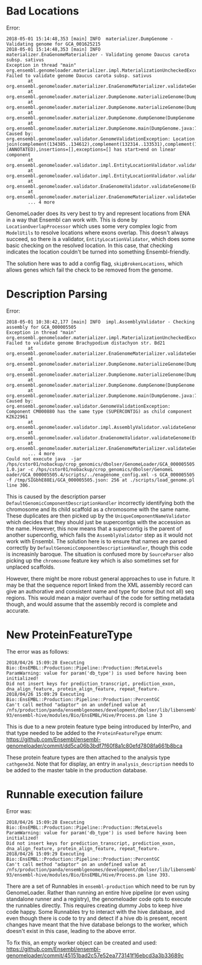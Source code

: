 Bad Locations
=============

Error:
```
2018-05-01 15:14:48,353 [main] INFO  materializer.DumpGenome - Validating genome for GCA_001625215
2018-05-01 15:14:48,353 [main] INFO  materializer.EnaGenomeMaterializer - Validating genome Daucus carota subsp. sativus
Exception in thread "main" org.ensembl.genomeloader.materializer.impl.MaterializationUncheckedException: Failed to validate genome Daucus carota subsp. sativus
        at org.ensembl.genomeloader.materializer.EnaGenomeMaterializer.validateGenome(EnaGenomeMaterializer.java:113)
        at org.ensembl.genomeloader.materializer.DumpGenome.materializeGenome(DumpGenome.java:115)
        at org.ensembl.genomeloader.materializer.DumpGenome.materializeGenome(DumpGenome.java:101)
        at org.ensembl.genomeloader.materializer.DumpGenome.dumpGenome(DumpGenome.java:89)
        at org.ensembl.genomeloader.materializer.DumpGenome.main(DumpGenome.java:71)
Caused by: org.ensembl.genomeloader.validator.GenomeValidationException: Location join(complement(134385..134612),complement(132314..133531),complement(150474..150495),93418..93812,95000..95149)(ANNOTATED),insertions=[],exceptions=[] has start>end on linear component
        at org.ensembl.genomeloader.validator.impl.EntityLocationValidator.validateLocation(EntityLocationValidator.java:90)
        at org.ensembl.genomeloader.validator.impl.EntityLocationValidator.validateGenome(EntityLocationValidator.java:65)
        at org.ensembl.genomeloader.validator.EnaGenomeValidator.validateGenome(EnaGenomeValidator.java:77)
        at org.ensembl.genomeloader.materializer.EnaGenomeMaterializer.validateGenome(EnaGenomeMaterializer.java:111)
        ... 4 more
```

GenomeLoader does its very best to try and represent locations from ENA in a way that Ensembl can work with. This is done by `LocationOverlapProcessor` which uses some very complex logic from `ModelUtils` to resolve locations where exons overlap. This doesn't always succeed, so there is a validator, `EntityLocationValidator`, which does some basic checking on the resolved location. In this case, that checking indicates the location couldn't be turned into something Ensembl-friendly.

The solution here was to add a config flag, `skipBrokenLocations`, which allows genes which fail the check to be removed from the genome.       

Description Parsing
===================

Error:
```
2018-05-01 10:38:42,177 [main] INFO  impl.AssemblyValidator - Checking assembly for GCA_000005505
Exception in thread "main" org.ensembl.genomeloader.materializer.impl.MaterializationUncheckedException: Failed to validate genome Brachypodium distachyon str. Bd21
        at org.ensembl.genomeloader.materializer.EnaGenomeMaterializer.validateGenome(EnaGenomeMaterializer.java:113)
        at org.ensembl.genomeloader.materializer.DumpGenome.materializeGenome(DumpGenome.java:115)
        at org.ensembl.genomeloader.materializer.DumpGenome.materializeGenome(DumpGenome.java:101)
        at org.ensembl.genomeloader.materializer.DumpGenome.dumpGenome(DumpGenome.java:89)
        at org.ensembl.genomeloader.materializer.DumpGenome.main(DumpGenome.java:71)
Caused by: org.ensembl.genomeloader.validator.GenomeValidationException: Component CM000880 has the same type (SUPERCONTIG) as child component KZ622961
        at org.ensembl.genomeloader.validator.impl.AssemblyValidator.validateGenome(AssemblyValidator.java:75)
        at org.ensembl.genomeloader.validator.EnaGenomeValidator.validateGenome(EnaGenomeValidator.java:77)
        at org.ensembl.genomeloader.materializer.EnaGenomeMaterializer.validateGenome(EnaGenomeMaterializer.java:111)
        ... 4 more
Could not execute java  -jar /hps/cstor01/nobackup/crop_genomics/dbolser/GenomeLoader/GCA_000005505.4/scripts/../genome_materializer/build/libs/genome_materializer-1.0.jar -c /hps/cstor01/nobackup/crop_genomics/dbolser/GenomeL
oader/GCA_000005505.4/scripts/../enagenome_config.xml -s GCA_000005505 -f /tmp/SIGbhE88Ei/GCA_000005505.json: 256 at ./scripts/load_genome.pl line 306.
```

This is caused by the description parser `DefaultGenomicComponentDescriptionHandler` incorrectly identifying both the chromosome and its child scaffold as a chromosome with the same name. These duplicates are then picked up by the `UniqueComponentNameValidator` which decides that they should just be supercontigs with the accession as the name. However, this now means that a supercontig is the parent of another superconfig, which fails the `AssemblyValidator` step as it would not work with Ensembl. The solution here is to ensure that names are parsed correctly by `DefaultGenomicComponentDescriptionHandler`, though this code is increasinly baroque. The situation is confused more by `SourceParser` also picking up the `chromosome` feature key which is also sometimes set for unplaced scaffolds.

However, there might be more robust general approaches to use in future. It may be that the sequence report linked from the XML assembly record can give an authorative and consistent name and type for some (but not all) seq regions. This would mean a major overhaul of the code for setting metadata though, and would assume that the assembly record is complete and accurate.


New ProteinFeatureType
======================

The error was as follows:
```
2018/04/26 15:09:28 Executing Bio::EnsEMBL::Production::Pipeline::Production::MetaLevels
ParamWarning: value for param('db_type') is used before having been initialized!
Did not insert keys for prediction_transcript, prediction_exon, dna_align_feature, protein_align_feature, repeat_feature.
2018/04/26 15:09:29 Executing Bio::EnsEMBL::Production::Pipeline::Production::PercentGC
Can't call method "adaptor" on an undefined value at /nfs/production/panda/ensemblgenomes/development/dbolser/lib/libensembl-93/ensembl-hive/modules/Bio/EnsEMBL/Hive/Process.pm line 3
```

This is due to a new protein feature type being introduced by InterPro, and that type needed to be added to the `ProteinFeatureType` enum:
https://github.com/Ensembl/ensembl-genomeloader/commit/dd5ca06b3bdf7f60f8a1c80efd7808fa661b8bca

These protein feature types are then attached to the analysis type `cathgene3d`. Note that for display, an entry in `analysis_description` needs to be added to the master table in the production database.

Runnable execution failure
==========================

Error was:
```
2018/04/26 15:09:28 Executing Bio::EnsEMBL::Production::Pipeline::Production::MetaLevels
ParamWarning: value for param('db_type') is used before having been initialized!
Did not insert keys for prediction_transcript, prediction_exon, dna_align_feature, protein_align_feature, repeat_feature.
2018/04/26 15:09:29 Executing Bio::EnsEMBL::Production::Pipeline::Production::PercentGC
Can't call method "adaptor" on an undefined value at /nfs/production/panda/ensemblgenomes/development/dbolser/lib/libensembl-93/ensembl-hive/modules/Bio/EnsEMBL/Hive/Process.pm line 393.
```

There are a set of Runnables in `ensembl-production` which need to be run by GenomeLoader. Rather than running an entire hive pipeline (or even using standalone runner and a registry), the genomeloader code opts to execute the runnables directly. This requires creating dummy Jobs to keep hive code happy. Some Runnables try to interact with the hive database, and even though there is code to try and detect if a hive db is present, recent changes have meant that the hive database belongs to the worker, which doesn't exist in this case, leading to the above error.

To fix this, an empty worker object can be created and used:
https://github.com/Ensembl/ensembl-genomeloader/commit/45151bad2c57e52ea773141f16ebcd3a3b33689c
